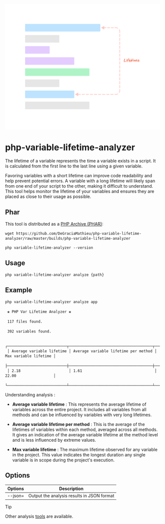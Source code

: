 <p align="center">
<img src="/arts/logo.png" width="600">
</p>

# php-variable-lifetime-analyzer

The lifetime of a variable represents the time a variable exists in a script. It is calculated from the first line to the last line using a given variable.

Favoring variables with a short lifetime can improve code readability and help prevent potential errors. A variable with a long lifetime will likely span from one end of your script to the other, making it difficult to understand. This tool helps monitor the lifetime of your variables and ensures they are placed as close to their usage as possible.

## Phar
This tool is distributed as a [PHP Archive (PHAR)](https://www.php.net/phar):

```
wget https://github.com/DeGraciaMathieu/php-variable-lifetime-analyzer/raw/master/builds/php-variable-lifetime-analyzer
```

```
php variable-lifetime-analyzer --version
```

## Usage

```
php variable-lifetime-analyzer analyze {path}
```

## Example 

```
php variable-lifetime-analyzer analyze app

 ❀ PHP Var Lifetime Analyzer ❀

 117 files found.

 392 variables found.

 ┌───────────────────────────┬──────────────────────────────────────┬───────────────────────┐
 │ Average variable lifetime │ Average variable lifetime per method │ Max variable lifetime │
 ├───────────────────────────┼──────────────────────────────────────┼───────────────────────┤
 │ 2.18                      │ 1.61                                 │ 22.00                 │
 └───────────────────────────┴──────────────────────────────────────┴───────────────────────┘
```

Understanding analysis :

- **Average variable lifetime** : This represents the average lifetime of variables across the entire project. It includes all variables from all methods and can be influenced by variables with very long lifetimes.

- **Average variable lifetime per method** : This is the average of the lifetimes of variables within each method, averaged across all methods. It gives an indication of the average variable lifetime at the method level and is less influenced by extreme values.

- **Max variable lifetime** : The maximum lifetime observed for any variable in the project. This value indicates the longest duration any single variable is in scope during the project's execution.

## Options

| Options               | Description |
|-----------------------|-------------|
| --json=               | Output the analysis results in JSON format |

> [!TIP]  
> Other analysis [tools](https://github.com/DeGraciaMathieu) are available.
